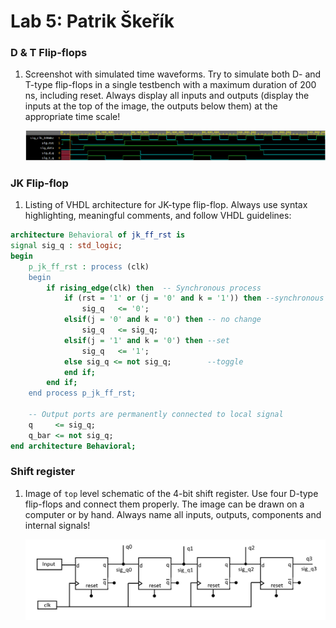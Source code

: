 # Lab 5: Patrik Škeřík

### D & T Flip-flops

1. Screenshot with simulated time waveforms. Try to simulate both D- and T-type flip-flops in a single testbench with a maximum duration of 200 ns, including reset. Always display all inputs and outputs (display the inputs at the top of the image, the outputs below them) at the appropriate time scale!

   ![your figure](images/waveforms.PNG)

### JK Flip-flop

1. Listing of VHDL architecture for JK-type flip-flop. Always use syntax highlighting, meaningful comments, and follow VHDL guidelines:

```vhdl
architecture Behavioral of jk_ff_rst is
signal sig_q : std_logic;
begin
    p_jk_ff_rst : process (clk)
    begin
        if rising_edge(clk) then  -- Synchronous process
            if (rst = '1' or (j = '0' and k = '1')) then --synchronous reset and reset by input
                sig_q   <= '0';
            elsif(j = '0' and k = '0') then -- no change
                sig_q   <= sig_q;
            elsif(j = '1' and k = '0') then --set
            	sig_q 	<= '1';
            else sig_q <= not sig_q; 	    --toggle           
            end if;
        end if;
    end process p_jk_ff_rst;

    -- Output ports are permanently connected to local signal
    q     <= sig_q;
    q_bar <= not sig_q;
end architecture Behavioral;
```

### Shift register

1. Image of `top` level schematic of the 4-bit shift register. Use four D-type flip-flops and connect them properly. The image can be drawn on a computer or by hand. Always name all inputs, outputs, components and internal signals!

   ![your figure](images/4_bit_shifter_sigs.png)

